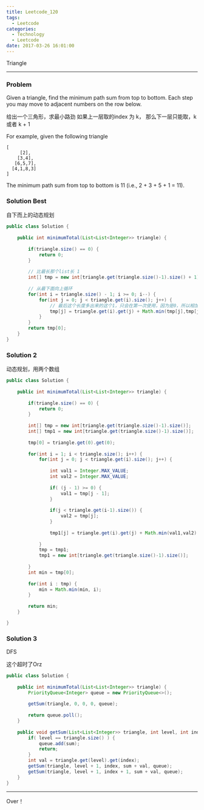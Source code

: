 ```yaml
---
title: Leetcode_120
tags:
  - Leetcode
categories:
  - Technology
  - Leetcode
date: 2017-03-26 16:01:00
---
```

Triangle
<!-- more -->

***

### Problem
Given a triangle, find the minimum path sum from top to bottom. Each step you may move to adjacent numbers on the row below.

给出一个三角形，求最小路劲
如果上一层取的index 为 k， 那么下一层只能取，k 或者 k + 1

For example, given the following triangle
```
[
     [2],
    [3,4],
   [6,5,7],
  [4,1,8,3]
]
```

The minimum path sum from top to bottom is 11 (i.e., 2 + 3 + 5 + 1 = 11).

### Solution Best
自下而上的动态规划
``` java
public class Solution {
    
    public int minimumTotal(List<List<Integer>> triangle) {
        
        if(triangle.size() == 0) {
            return 0;
        }
        
        // 比最长那个list长 1
        int[] tmp = new int[triangle.get(triangle.size()-1).size() + 1];
        
        // 从最下面向上循环
        for(int i = triangle.size() - 1; i >= 0; i--) { 
            for(int j = 0; j < triangle.get(i).size(); j++) {
                // 最后这个长度多出来的这个1，只会在第一次使用，因为是0，所以相加没影响。
                tmp[j] = triangle.get(i).get(j) + Math.min(tmp[j],tmp[j+1]);
            }
        }
        return tmp[0];
    }
}
```

### Solution 2
动态规划，用两个数组

``` java
public class Solution {
    
    public int minimumTotal(List<List<Integer>> triangle) {
        
        if(triangle.size() == 0) {
            return 0;
        }
        
        int[] tmp = new int[triangle.get(triangle.size()-1).size()];
        int[] tmp1 = new int[triangle.get(triangle.size()-1).size()];
        
        tmp[0] = triangle.get(0).get(0);
        
        for(int i = 1; i < triangle.size(); i++) {
            for(int j = 0; j < triangle.get(i).size(); j++) {
                
                int val1 = Integer.MAX_VALUE;
                int val2 = Integer.MAX_VALUE;
                
                if( (j - 1) >= 0) {
                    val1 = tmp[j - 1];
                }
                
                if(j < triangle.get(i-1).size()) {
                    val2 = tmp[j];
                }
                
                tmp1[j] = triangle.get(i).get(j) + Math.min(val1,val2);
                
            }
            tmp = tmp1;
            tmp1 = new int[triangle.get(triangle.size()-1).size()];
            
        }
        int min = tmp[0];
        
        for(int i : tmp) {
            min = Math.min(min, i);
        }
        
        return min;
    }

}
``` 
### Solution 3
DFS

这个超时了Orz

``` java
public class Solution {
    
    public int minimumTotal(List<List<Integer>> triangle) {
        PriorityQueue<Integer> queue = new PriorityQueue<>();
        
        getSum(triangle, 0, 0, 0, queue);
        
        return queue.poll();
    }
    
    public void getSum(List<List<Integer>> triangle, int level, int index, int sum, Queue<Integer> queue) {
        if( level == triangle.size() ) {
            queue.add(sum);
            return;
        }
        int val = triangle.get(level).get(index);
        getSum(triangle, level + 1, index, sum + val, queue);
        getSum(triangle, level + 1, index + 1, sum + val, queue);
    }
}
```

*** 

Over！











































